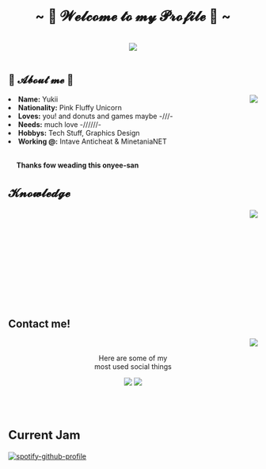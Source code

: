 <body>
<h1 align="center">~ 💖 𝓦𝓮𝓵𝓬𝓸𝓶𝓮 𝓽𝓸 𝓶𝔂 𝓟𝓻𝓸𝓯𝓲𝓵𝓮 💖 ~</h1>
<br>
<div align="center">
<img src="https://i.imgur.com/jx17oHT.gif">
</div>
<br>
<div>
<h2 align="left"> 🦊 𝓐𝓫𝓸𝓾𝓽 𝓶𝓮 🦊 </h2>
<img src="https://64.media.tumblr.com/e1f1c97123ae217eb731500e502e0083/tumblr_n9dxcikmIU1qc9zfzo7_r1_250.gif" align="right">
<li>
<b>Name:</b> Yukii</li>
<li>
<b>Nationality:</b> Pink Fluffy Unicorn
</li>
<li>
<b>Loves:</b> you! and donuts and games maybe -///-
</li>
<li>
<b>Needs:</b> much love -//////-
</li>
<li>
<b>Hobbys:</b> Tech Stuff, Graphics Design
</li>
<li>
<b>Working @:</b> Intave Anticheat & MinetaniaNET
</li>
<br>
<p><b>     Thanks fow weading this onyee-san</b></p>
</div>
<div>
<h2 align="left" style="font-size: 24px">𝓚𝓷𝓸𝔀𝓵𝓮𝓭𝓰𝓮</h2>
<p>
<img src="https://i.pinimg.com/originals/8d/4b/77/8d4b77c44b7a68c0fd609411e2c0ec3c.gif" align="right">
</div>
<div>
<br>
<br>
<br>
<br>
<br>
<br>
<br>
<br>
<br>
<br>
<br>
<h2>Contact me!</h2>
<img src="https://camo.githubusercontent.com/1e629c93934b9dafa954f05bc96b16f14373570b/68747470733a2f2f36342e6d656469612e74756d626c722e636f6d2f34363564373535633963643532663965313235336334376161373863363834302f74756d626c725f696e6c696e655f70716f6c72714c347671317762743669705f3534302e676966" align="right">
<br>
<p align="center">Here are some of my <br>
most used social things</p>
<p align="center"><img href="https://twitter.com/AzarielDev" src="https://img.shields.io/badge/AzarielDev%20-%231DA1F2.svg?&style=for-the-badge&logo=Twitter&logoColor=white"/> <img href="discord.me/cozythighs" src="https://img.shields.io/badge/CozyThighs%20-%237289DA.svg?&style=for-the-badge&logo=discord&logoColor=white"/></p>
<p align="center"></p>
</div>
<br>
<br>
<div>
<h2 align="left" style="font-size: 24px">Current Jam </h2>
</div>
</body>


[![spotify-github-profile](https://spotify-github-profile.vercel.app/api/view?uid=itzasuna&cover_image=true&theme=compact)](https://github.com/kittinan/spotify-github-profile)